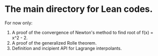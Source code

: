 # The main directory for Lean codes.

For now only:
1) A proof of the convergence of Newton's method to find root of f(x) = x^2 - 2.
2) A proof of the generalized Rolle theorem.
3) Definition and incipient API for Lagrange interpolants.
